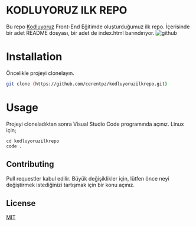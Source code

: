 # KODLUYORUZ ILK REPO
Bu repo [Kodluyoruz](https://kodluyoruz.org/) Front-End Eğitimde oluşturduğumuz ilk repo. İçerisinde bir adet README dosyası, bir adet de index.html barındırıyor.
![github]("github.png")

# Installation 

Öncelikle projeyi clonelayın.

```bash
git clone (https://github.com/cerentpz/kodluyoruzilkrepo.git)
```

# Usage
Projeyi cloneladıktan sonra Visual Studio Code programında açınız.
Linux için;
``` linux
cd kodluyoruzilkrepo
code .
```
## Contributing
Pull requestler kabul edilir. Büyük değişiklikler için, lütfen önce neyi değiştirmek istediğinizi tartışmak için bir konu açınız.

## License
[MIT](https://choosealicense.com/licenses/mit/)
